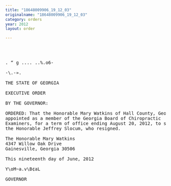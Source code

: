 ```yaml
---
title: "18648009906_19_12_03"
originalname: "18648009906_19_12_03"
category: orders
year: 2012
layout: order

---
```

<pre>
  
  

. “ g .... ..%.o6-

-\.-».

THE STATE OF GEORGIA

EXECUTIVE ORDER

BY THE GOVERNOR:

ORDERED: That the Honorable Mary Watkins of Hall County, Georgia, is
appointed as a member of the Georgia Board of Chiropractic
Examiners, for a term of office ending August 20, 2012, to succeed
the Honorable Jeffrey Slocum, who resigned.

The Honorable Mary Watkins
4347 Willow Oak Drive
Gainesville, Georgia 30506

This nineteenth day of June, 2012

Y\oM~a.v\B¢aL

GOVERNOR

</pre>
